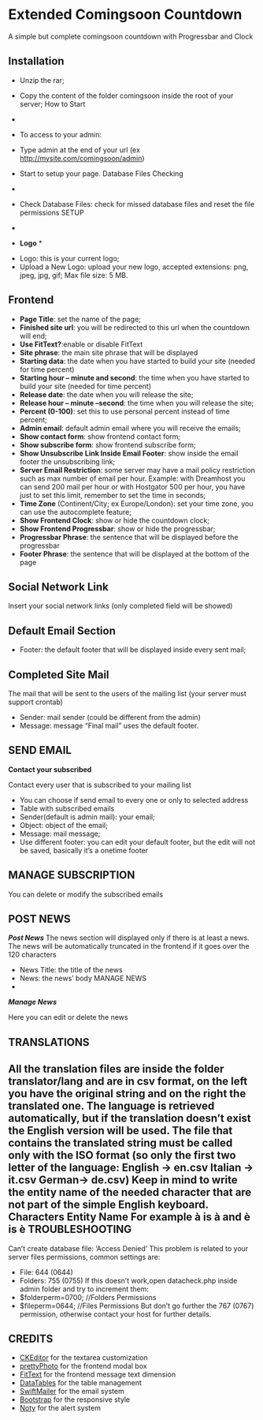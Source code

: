 Extended Comingsoon Countdown
=============================

A simple but complete comingsoon countdown with Progressbar and Clock

Installation
-
-	Unzip the rar;
-	Copy the content of the folder comingsoon  inside the root of  your server;
How to Start
-
-	To access to your admin:
-	Type admin at the end of your url (ex http://mysite.com/comingsoon/admin)
 
-	Start to setup your page.
Database Files Checking
-
-	Check Database Files: check for missed database files and reset the file permissions
SETUP
-
* **Logo** *
-	Logo: this is your current logo;
-	Upload a New Logo:	upload your new logo, accepted extensions: png, jpeg, jpg, gif;
 			Max file size: 5 MB.

Frontend
-
-	**Page Title**: set the name of the page;
-	**Finished site url**: you will be redirected to this url when the countdown will end;
-	**Use FitText?**:enable or disable FitText
-	**Site phrase**: the main site phrase that will be displayed
-	**Starting data**: the date when you have started to build your site (needed for time percent)
-	**Starting hour – minute and second**: the time when you have started to build your site (needed for
time percent)
-	**Release date**: the date when you will release the site;
-	**Release hour – minute –second**: the time when you will release the site;
-	**Percent (0-100)**: set this to use personal percent instead of time percent;
-	**Admin email**: default admin email where you will receive the emails;
-	**Show contact form**: show frontend contact form;
-	**Show subscribe form**: show frontend subscribe form;
-	**Show Unsubscribe Link Inside Email Footer**: show inside the email footer the unsubscribing link;
-	**Server Email Restriction**: some server may have a mail policy restriction such as max number of email per hour. Example: with Dreamhost you can send 200 mail per hour or with Hostgator 500 per hour, you have just to set this limit, remember to set the time in seconds;
-	**Time Zone** (Continent/City; ex Europe/London): set your time zone, you can use the autocomplete feature;
-	**Show Frontend Clock**: show or hide the countdown clock;
-	**Show Frontend Progressbar**: show or hide the progressbar;
-	**Progressbar Phrase**: the sentence that will be displayed before the progressbar
-	**Footer Phrase**: the sentence that will be displayed at the bottom of the page


Social Network Link
--

Insert your social network links (only completed field will be showed)


Default Email Section
--
-	Footer: the default footer that will be displayed inside every sent mail;


Completed Site Mail
--
The mail that will be sent to the users of the mailing list (your server must support crontab)

-	Sender: mail sender (could be different from the admin)
-	Message: message
“Final mail” uses the default footer.

SEND EMAIL
-
**Contact your subscribed**

Contact every user that is subscribed to your mailing list

-	You can choose if send email to every one or only to selected address
-	Table with subscribed emails
-	Sender(default is admin mail): your email;
-	Object: object of the email;
-	Message: mail message;
-	Use different footer: you can edit your default footer, but the edit will not be saved, basically it’s a  onetime footer

MANAGE SUBSCRIPTION
-
You can delete or modify the subscribed emails

POST NEWS
-
***Post News***
The news section will displayed only if there is at least a news.
The news will be automatically truncated in the frontend if it goes over the 120 characters

-	News Title: the title of the news
-	News: the news’ body
MANAGE NEWS
-
***Manage News***

Here you can edit or delete the news

TRANSLATIONS
-
All the translation files are inside the folder translator/lang and are in csv format, on the left you have the original string and on the right the translated one.
The language is retrieved automatically, but if the translation doesn’t exist the English version will be used.
The file that contains the translated string must be called only with the ISO format (so only the first two letter of the language: English -> en.csv  Italian -> it.csv    German-> de.csv)
Keep in mind to write the entity name of the needed character that are not part of the simple English keyboard.
Characters Entity Name
For example à is &agrave; and è is &egrave;	
TROUBLESHOOTING
-
Can’t create database file: ‘Access Denied’
This problem is related to your server files permissions, common settings are:
-	File: 644 (0644)
-	Folders: 755 (0755)
If this doesn’t work,open datacheck.php inside admin folder and try to increment them:
-	$folderperm=0700;  //Folders Permissions
-	$fileperm=0644;  //Files Permissions
But don’t go further the 767 (0767) permission, otherwise contact your host for further details.

CREDITS
-

-	[CKEditor](http://ckeditor.com/) for the textarea customization
-	[prettyPhoto](http://www.no-margin-for-errors.com/projects/prettyphoto-jquery-lightbox-clone/) for the frontend modal box
-	[FitText](http://fittextjs.com/) for the frontend message text dimension
-	[DataTables](https://datatables.net/) for the table management
-	[SwiftMailer](http://swiftmailer.org/)  for the email system
-	[Bootstrap](http://getbootstrap.com/2.3.2/) for the responsive style
-	[Noty](http://needim.github.io/noty/) for the alert system
